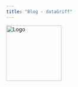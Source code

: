 ```yaml
---
title: "Blog - dataGriff"
---
```


<img src="/assets/site/logo3.ico" alt="Logo" width="150px" height="auto"/>
